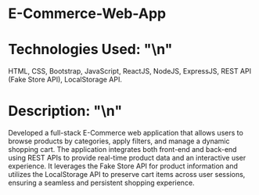 # E-Commerce-Web-App
# Technologies Used: "\n"
HTML, CSS, Bootstrap, JavaScript, ReactJS, NodeJS, ExpressJS, REST API (Fake Store API), LocalStorage API.
# Description: "\n"
Developed a full-stack E-Commerce web application that allows users to browse products by categories, apply filters, and manage a dynamic shopping cart. The application integrates both front-end and back-end using REST APIs to provide real-time product data and an interactive user experience. It leverages the Fake Store API for product information and utilizes the LocalStorage API to preserve cart items across user sessions, ensuring a seamless and persistent shopping experience.

